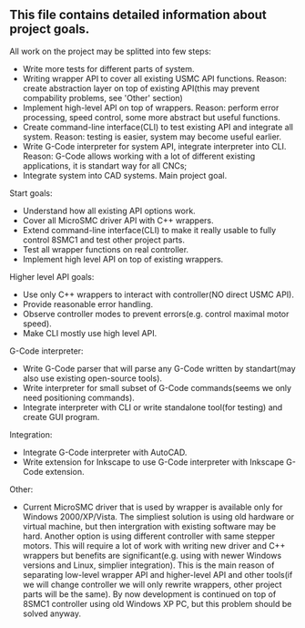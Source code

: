 This file contains detailed information about project goals.
------------------------------------
All work on the project may be splitted into few steps:
* Write more tests for different parts of system.
* Writing wrapper API to cover all existing USMC API functions. Reason: create abstraction layer on top of existing API(this may prevent compability problems, see 'Other' section)
* Implement high-level API on top of wrappers. Reason: perform error processing, speed control, some more abstract but useful functions.
* Create command-line interface(CLI) to test existing API and integrate all system. Reason: testing is easier, system may become useful earlier.
* Write G-Code interpreter for system API, integrate interpreter into CLI. Reason: G-Code allows working with a lot of different existing applications, it is standart way for all CNCs;
* Integrate system into CAD systems. Main project goal.

Start goals:
* Understand how all existing API options work.
* Cover all MicroSMC driver API with C++ wrappers.
* Extend command-line interface(CLI) to make it really usable to fully control 8SMC1 and test other project parts.
* Test all wrapper functions on real controller.
* Implement high level API on top of existing wrappers.

Higher level API goals:
* Use only C++ wrappers to interact with controller(NO direct USMC API).
* Provide reasonable error handling.
* Observe controller modes to prevent errors(e.g. control maximal motor speed).
* Make CLI mostly use high level API.

G-Code interpreter:
* Write G-Code parser that will parse any G-Code written by standart(may also use existing open-source tools).
* Write interpreter for small subset of G-Code commands(seems we only need positioning commands).
* Integrate interpreter with CLI or write standalone tool(for testing) and create GUI program.

Integration:
* Integrate G-Code interpreter with AutoCAD.
* Write extension for Inkscape to use G-Code interpreter with Inkscape G-Code extension.

Other:
* Current MicroSMC driver that is used by wrapper is available only for Windows 2000/XP/Vista. The simpliest solution is using old hardware or virtual machine, but then intergration with existing software may be hard. Another option is using different controller with same stepper motors. This will require a lot of work with writing new driver and C++ wrappers but benefits are significant(e.g. using with newer Windows versions and Linux, simplier integration). This is the main reason of separating low-level wrapper API and higher-level API and other tools(if we will change controller we will only rewrite wrappers, other project parts will be the same). By now development is continued on top of 8SMC1 controller using old Windows XP PC, but this problem should be solved anyway.
